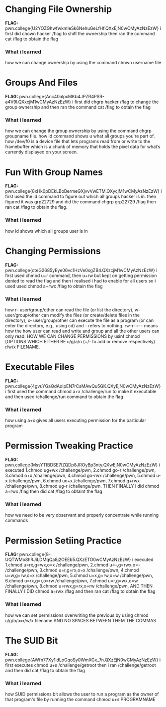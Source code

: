 # Changing File Ownership 

**FLAG:** pwn.college{U2YOZGhwfwkmIeSk6NehuGeLfHf.QXxEjN0wCMyAzNzEzW}
i first did chown hacker /flag to shift the ownership then ran the command cat /flag to obtain the flag 

### What i learned 
how we can change ownership by using the command chown username file

# Groups And Files 

**FLAG:** pwn.college{Anc40alpxMKb4JPZR4PSR-a4V9l.QXxcjM1wCMyAzNzEzW}
i first did chgrp hacker /flag to change the group ownership and then ran the command cat /flag to obtain the flag

### What i learned 
how we can change the group ownership by using the command chgrp groupname file. how id command shows u what all groups you're part of. how /dev/f0 is a device file that lets programs read from or write to the framebuffer which is a chunk of memory that holds the pixel data for what’s currently displayed on your screen.

# Fun With Group Names

**FLAG:** pwn.college{8xHk0pDEkLBoBermeGXjvvVwETM.QXycjM1wCMyAzNzEzW}
i first used the id command to figure out which all groups hacker is in. then figured it was grp22729 and did the command chgrp grp22729 /flag then ran cat /flag to obtain the flag.

### What i learned 
how id shows which all groups user is in 

# Changing Permissions 

**FLAG:** pwn.college{oteG2685yEye06vc1HzVe0sgZB4.QXzcjM1wCMyAzNzEzW}
i first used chmod u+r command, then u+rw  but kept on getting permission denied to read the flag and then i realised i had to enable for all users so i used used chmod a+rwx /flag to obtain the flag 

### What i learned 
how r-  user/group/other can read the file (or list the directory), w- user/group/other can modify the files (or create/delete files in the directory), x- user/group/other can execute the file as a program (or can enter the directory, e.g., using cd) and - refers to nothing.  rw-r--r-- means how the how user can read and write and group and all the other users can only read. HOW WE CAN CHANGE PERMISSIONS by usinf chmod [OPTIONS WHICH EITHER BE u/g/a/o (+/- to add or remove respectively) r/w/x  FILENAME. 

# Executable Files 

**FLAG:** pwn.college{4gvuYGaQdAoIpEN7rCsMAwQu5GK.QXyEjN0wCMyAzNzEzW}
i first used the command chmod a+x /challenge/run to make it executable and then used /challenge/run command to obtain the flag

### What i learned 
how using a+x gives all users executing permission for the particular program 

# Permission Tweaking Practice 

**FLAG:** pwn.college{MssYTIBDSE7IZQDp8JROyBp3nty.QXwEjN0wCMyAzNzEzW}
i executed 1.chmod ug+wx /challenge/pwn, 2.chmod go-r /challenge/pwn, 3.chmod o+x /challenge/pwn, 4.chmod go-rwx /challenge/pwn, 5.chmod u-x /challenge/pwn, 6.chmod uo+x /challenge/pwn, 7.chmod g+rwx /challenge/pwn, 8.chmod ug-r /challenge/pwn. THEN FINALLY i did chmod a+rwx /flag then did cat /flag to obtaint the flag

### What i learned 
how we need to be very observant and properly concentrate while running commands 

# Permission Setiing Practice 

**FLAG:** pwn.college{8-UQTWMo8hRJiLDMqQa8j2OEEb5.QXzETO0wCMyAzNzEzW}
i executed 1.chmod u=rx,g=wx,o=x /challenge/pwn, 2.chmod u=-,g=rwx,o=- /challenge/pwn, 3.chmod u=r,g=rx,o=x /challenge/pwn, 4.chmod u=w,g=rw,o=x /challenge/pwn, 5.chmod u=x,g=rw,o=w /challenge/pwn, 6.chmod u=rx,g=r,o=rw /challenge/pwn, 7.chmod u=r,g=wx,o=w /challenge/pwn, 8.chmod u=rwx,g=rx,o=rw /challenge/pwn, AND THEN FINALLY I DID chmod a=rwx /flag and then ran cat /flag to obtain the flag 

### What i learned 
how we can set permissions overwriting the previous by using chmod u/g/o/a=r/w/x filename AND NO SPACES BETWEEN THEM THE COMMAS

# The SUID Bit

**FLAG:** pwn.college{AWfn77Xy1ldLoGqoSy0WmXGx_7n.QXzEjN0wCMyAzNzEzW}
i first executes chmod u+s /challenge/getroot then i ran /challenge/getroot and then did cat /flag to obtain the flag 

### What i learned 
how SUID permissions bit allows the user to run a program as the owner of that program's file by running the command chmod u+s PROGRAMNAME

